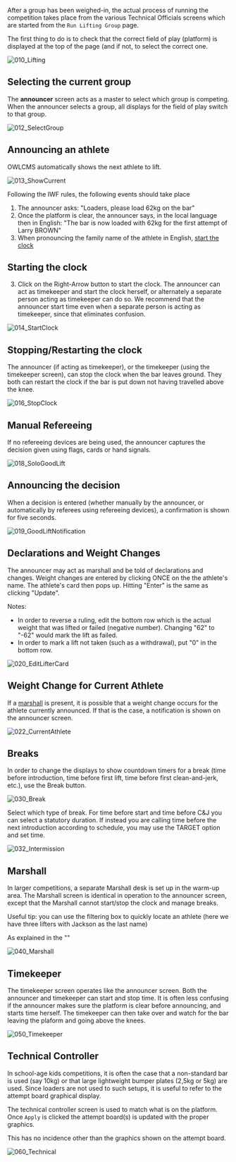 After a group has been weighed-in, the actual process of running the competition takes place from the various Technical Officials screens which are started from the `Run Lifting Group` page.

The first thing to do is to check that the correct field of play (platform) is displayed at the top of the page (and if not, to select the correct one.

![010_Lifting](img/Lifting/010_Lifting.png)

## Selecting the current group

The **announcer** screen acts as a master to select which group is competing.  When the announcer selects a group, all displays for the field of play switch to that group.

![012_SelectGroup](img/Lifting/012_SelectGroup.png)

## Announcing an athlete

OWLCMS automatically shows the next athlete to lift. 

![013_ShowCurrent](img/Lifting/013_ShowCurrent.png)

Following the IWF rules, the following events should take place

1. The announcer asks: "Loaders, please load 62kg on the bar"
2. Once the platform is clear, the announcer says, in the local language then in English: "The bar is now loaded with 62kg for the first attempt of Larry BROWN"
3. When pronouncing the family name of the athlete in English, [start the clock](#starting-the-clock)
## Starting the clock

3. Click on the Right-Arrow button to start the clock.  The announcer can act as timekeeper and start the clock herself, or alternately a separate person acting as timekeeper can do so.  We recommend that the announcer start time even when a separate person is acting as timekeeper, since that eliminates confusion.

![014_StartClock](img/Lifting/014_StartClock.png)

## Stopping/Restarting the clock

The announcer (if acting as timekeeper), or the timekeeper (using the timekeeper screen), can stop the clock when the bar leaves ground.  They both can restart the clock if the bar is put down not having travelled above the knee.

![016_StopClock](img/Lifting/016_StopClock.png)

## Manual Refereeing

If no refereeing devices are being used, the announcer captures the decision given using flags, cards or hand signals.

![018_SoloGoodLift](img/Lifting/018_SoloGoodLift.png)

## Announcing the decision

When a decision is entered (whether manually by the announcer, or automatically by referees using refereeing devices), a confirmation is shown for five seconds.

![019_GoodLiftNotification](img/Lifting/019_GoodLiftNotification.png)

## Declarations and Weight Changes

The announcer may act as marshall and be told of declarations and changes.  Weight changes are entered by clicking ONCE on the the athlete's name.  The athlete's card then pops up. Hitting "Enter" is the same as clicking "Update".

Notes:

- In order to reverse a ruling, edit the bottom row which is the actual weight that was lifted or failed (negative number).  Changing "62" to "-62" would mark the lift as failed.
- In order to mark a lift not taken (such as a withdrawal), put "0" in the bottom row.

![020_EditLifterCard](img/Lifting/020_EditLifterCard.png)

## Weight Change for Current Athlete

If a [marshall](#marshall) is present, it is possible that a weight change occurs for the athlete currently announced. If that is the case, a notification is shown on the announcer screen.

![022_CurrentAthlete](img/Lifting/022_CurrentAthlete.png)

## Breaks

In order to change the displays to show countdown timers for a break (time before introduction, time before first lift, time before first clean-and-jerk, etc.), use the Break button.

![030_Break](img/Lifting/030_Break.png)

Select which type of break. For time before start and time before C&J you can select a statutory duration.  If instead you are calling time before the next introduction according to schedule, you may use the TARGET option and set time.  

![032_Intermission](img/Lifting/032_Intermission.png)

## Marshall

In larger competitions, a separate Marshall desk is set up in the warm-up area.  The Marshall screen is identical in operation to the announcer screen, except that the Marshall cannot start/stop the clock and manage breaks.  

Useful tip: you can use the filtering box to quickly locate an athlete (here we have three lifters with Jackson as the last name)

As explained in the ""

![040_Marshall](img/Lifting/040_Marshall.png)

## Timekeeper

The timekeeper screen operates like the announcer screen.  Both the announcer and timekeeper can start and stop time.  It is often less confusing if the announcer makes sure the platform is clear before announcing, and starts time herself.  The timekeeper can then take over and watch for the bar leaving the plaform and going above the knees.

![050_Timekeeper](img/Lifting/050_Timekeeper.png)

## Technical Controller

In school-age kids competitions, it is often the case that a non-standard bar is used (say 10kg) or that large lightweight bumper plates (2,5kg or 5kg) are used.  Since loaders are not used to such setups, it is useful to refer to the attempt board graphical display.

The technical controller screen is used to match what is on the platform.  Once `Apply` is clicked the attempt board(s) is updated with the proper graphics.

This has no incidence other than the graphics shown on the attempt board.

![060_Technical](img/Lifting/060_Technical.png)

